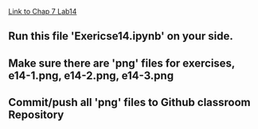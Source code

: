 
[Link to Chap 7 Lab14](https://docs.google.com/presentation/d/1JAYVQiZr57OZfIMUQAkPNPlCKidqvytLhLDB5aqag_8/edit#slide=id.g114ede88c96_0_508)


## Run this file 'Exericse14.ipynb' on your side.

## Make sure there are 'png' files for exercises, e14-1.png, e14-2.png, e14-3.png
## Commit/push all 'png' files to Github classroom Repository


<!--
![Lab12](https://nimbus-screenshots.s3.amazonaws.com/s/a337f7df2610388f0e93f5cb24de206b.png)
-->

